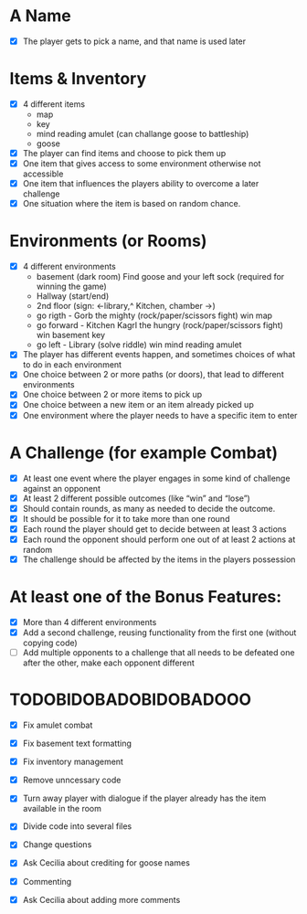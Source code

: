 # A Name
- [x] The player gets to pick a name, and that name is used later

# Items & Inventory
- [x] 4 different items
    - map 
    - key
    - mind reading amulet (can challange goose to battleship)
    - goose
- [x] The player can find items and choose to pick them up
- [x] One item that gives access to some environment otherwise not accessible
- [x] One item that influences the players ability to overcome a later challenge
- [x] One situation where the item is based on random chance.

# Environments (or Rooms)
- [x] 4 different environments
    - basement (dark room) Find goose and your left sock (required for winning the game)
    - Hallway (start/end)
    - 2nd floor  (sign: <-library,^ Kitchen, chamber ->)
    - go rigth - Gorb the mighty (rock/paper/scissors fight) win map
    - go forward - Kitchen Kagrl the hungry (rock/paper/scissors fight) win basement key
    - go left - Library (solve riddle) win mind reading amulet
- [x] The player has different events happen, and sometimes choices of what to do in each environment
- [x] One choice between 2 or more paths (or doors), that lead to different environments
- [x] One choice between 2 or more items to pick up
- [x] One choice between a new item or an item already picked up
- [x] One environment where the player needs to have a specific item to enter

# A Challenge (for example Combat)
- [x] At least one event where the player engages in some kind of challenge against an opponent
- [x] At least 2 different possible outcomes (like “win” and “lose”)
- [x] Should contain rounds, as many as needed to decide the outcome.
- [x] It should be possible for it to take more than one round
- [x] Each round the player should get to decide between at least 3 actions
- [x] Each round the opponent should perform one out of at least 2 actions at random
- [x] The challenge should be affected by the items in the players possession

# At least one of the Bonus Features:
- [x] More than 4 different environments
- [x] Add a second challenge, reusing functionality from the first one (without copying code)
- [ ] Add multiple opponents to a challenge that all needs to be defeated one after the other, make each opponent different

# TODOBIDOBADOBIDOBADOOO
- [x] Fix amulet combat
- [x] Fix basement text formatting
- [x] Fix inventory management
- [x] Remove unncessary code
- [x] Turn away player with dialogue if the player already has the item available in the room
- [x] Divide code into several files
- [x] Change questions
- [x] Ask Cecilia about crediting for goose names
- [x] Commenting
- [x] Ask Cecilia about adding more comments

